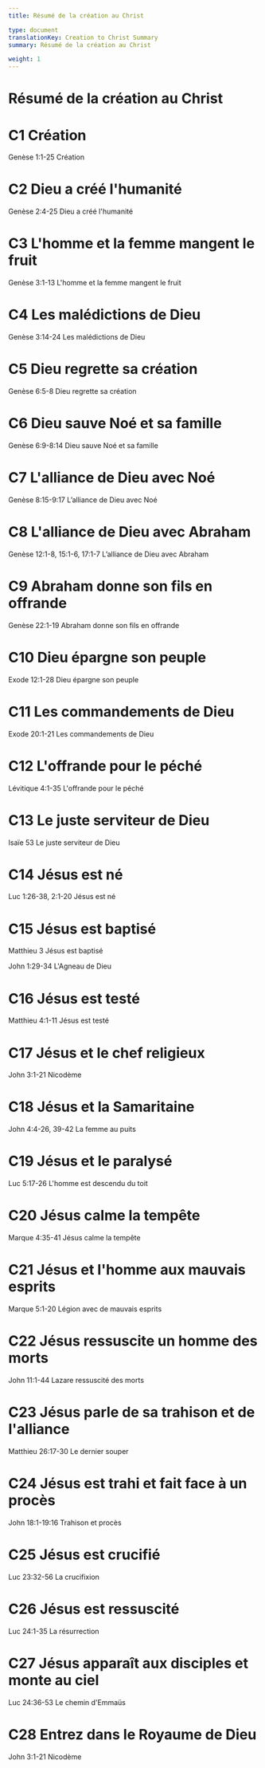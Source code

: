 ```yaml
---
title: Résumé de la création au Christ

type: document
translationKey: Creation to Christ Summary
summary: Résumé de la création au Christ

weight: 1
---
```

# Résumé de la création au Christ

# C1 Création

Genèse 1:1-25 Création
# C2 Dieu a créé l'humanité

Genèse 2:4-25 Dieu a créé l'humanité
# C3 L'homme et la femme mangent le fruit

Genèse 3:1-13 L'homme et la femme mangent le fruit
# C4 Les malédictions de Dieu

Genèse 3:14-24 Les malédictions de Dieu
# C5 Dieu regrette sa création

Genèse 6:5-8 Dieu regrette sa création
# C6 Dieu sauve Noé et sa famille

Genèse 6:9-8:14 Dieu sauve Noé et sa famille
# C7 L'alliance de Dieu avec Noé

Genèse 8:15-9:17 L’alliance de Dieu avec Noé
# C8 L'alliance de Dieu avec Abraham

Genèse 12:1-8, 15:1-6, 17:1-7 L’alliance de Dieu avec Abraham
# C9 Abraham donne son fils en offrande

Genèse 22:1-19 Abraham donne son fils en offrande
# C10 Dieu épargne son peuple

Exode 12:1-28 Dieu épargne son peuple
# C11 Les commandements de Dieu

Exode 20:1-21 Les commandements de Dieu
# C12 L'offrande pour le péché

Lévitique 4:1-35 L'offrande pour le péché
# C13 Le juste serviteur de Dieu

Isaïe 53 Le juste serviteur de Dieu
# C14 Jésus est né

Luc 1:26-38, 2:1-20 Jésus est né
# C15 Jésus est baptisé

Matthieu 3 Jésus est baptisé	

John 1:29-34 L'Agneau de Dieu
# C16 Jésus est testé

Matthieu 4:1-11 Jésus est testé
# C17 Jésus et le chef religieux

John 3:1-21 Nicodème
# C18 Jésus et la Samaritaine

John 4:4-26, 39-42 La femme au puits
# C19 Jésus et le paralysé

Luc 5:17-26 L'homme est descendu du toit
# C20 Jésus calme la tempête

Marque 4:35-41 Jésus calme la tempête
# C21 Jésus et l'homme aux mauvais esprits

Marque 5:1-20 Légion avec de mauvais esprits
# C22 Jésus ressuscite un homme des morts

John 11:1-44 Lazare ressuscité des morts
# C23 Jésus parle de sa trahison et de l'alliance

Matthieu 26:17-30 Le dernier souper
# C24 Jésus est trahi et fait face à un procès

John 18:1-19:16 Trahison et procès
# C25 Jésus est crucifié

Luc 23:32-56 La crucifixion
# C26 Jésus est ressuscité

Luc 24:1-35 La résurrection
# C27 Jésus apparaît aux disciples et monte au ciel

Luc 24:36-53 Le chemin d'Emmaüs
# C28 Entrez dans le Royaume de Dieu

John 3:1-21 Nicodème